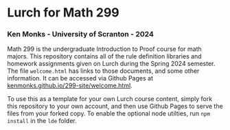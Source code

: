 # Lurch for Math 299

### Ken Monks - University of Scranton - 2024

Math 299 is the undergraduate Introduction to Proof course for math majors.  This repository contains all of the rule definition libraries and homework assignments given on Lurch during the Spring 2024 semester.  The file `welcome.html` has links to those documents, and some other information.  It can be accessed via Github Pages at [kenmonks.github.io/299-site/welcome.html](kenmonks.github.io/299-site/welcome.html). 

To use this as a template for your own Lurch course content, simply fork this repository to your own account, and then use Github Pages to serve the files from your forked copy.  To enable the optional node utilties, run `npm install` in the `lde` folder.
